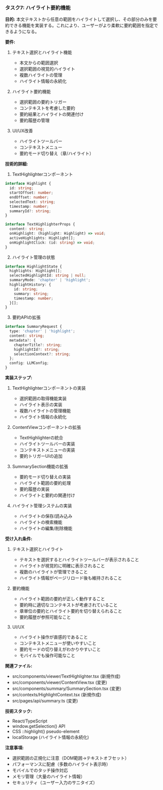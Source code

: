 ### タスク7: ハイライト要約機能

**目的:**
本文テキストから任意の範囲をハイライトして選択し、その部分のみを要約できる機能を実装する。これにより、ユーザーがより柔軟に要約範囲を指定できるようになる。

**要件:**
1. テキスト選択とハイライト機能
   - 本文からの範囲選択
   - 選択範囲の視覚的ハイライト
   - 複数ハイライトの管理
   - ハイライト情報の永続化

2. ハイライト要約機能
   - 選択範囲の要約トリガー
   - コンテキストを考慮した要約
   - 要約結果とハイライトの関連付け
   - 要約履歴の管理

3. UI/UX改善
   - ハイライトツールバー
   - コンテキストメニュー
   - 要約モード切り替え（章/ハイライト）

**技術的詳細:**

1. TextHighlighterコンポーネント
```typescript
interface Highlight {
  id: string;
  startOffset: number;
  endOffset: number;
  selectedText: string;
  timestamp: number;
  summaryId?: string;
}

interface TextHighlighterProps {
  content: string;
  onHighlight: (highlight: Highlight) => void;
  activeHighlights: Highlight[];
  onHighlightClick: (id: string) => void;
}
```

2. ハイライト管理の状態
```typescript
interface HighlightState {
  highlights: Highlight[];
  selectedHighlightId: string | null;
  summaryMode: 'chapter' | 'highlight';
  highlightHistory: {
    id: string;
    summary: string;
    timestamp: number;
  }[];
}
```

3. 要約APIの拡張
```typescript
interface SummaryRequest {
  type: 'chapter' | 'highlight';
  content: string;
  metadata?: {
    chapterTitle?: string;
    highlightId?: string;
    selectionContext?: string;
  };
  config: LLMConfig;
}
```

**実装ステップ:**

1. TextHighlighterコンポーネントの実装
   - 選択範囲の取得機能実装
   - ハイライト表示の実装
   - 複数ハイライトの管理機能
   - ハイライト情報の永続化

2. ContentViewコンポーネントの拡張
   - TextHighlighterの統合
   - ハイライトツールバーの実装
   - コンテキストメニューの実装
   - 要約トリガーUIの追加

3. SummarySection機能の拡張
   - 要約モード切り替えの実装
   - ハイライト範囲の要約処理
   - 要約履歴の実装
   - ハイライトと要約の関連付け

4. ハイライト管理システムの実装
   - ハイライトの保存/読み込み
   - ハイライトの検索機能
   - ハイライトの編集/削除機能

**受け入れ条件:**

1. テキスト選択とハイライト
   - テキストを選択するとハイライトツールバーが表示されること
   - ハイライトが視覚的に明確に表示されること
   - 複数のハイライトが管理できること
   - ハイライト情報がページリロード後も維持されること

2. 要約機能
   - ハイライト範囲の要約が正しく動作すること
   - 要約時に適切なコンテキストが考慮されていること
   - 章単位の要約とハイライト要約を切り替えられること
   - 要約履歴が参照可能なこと

3. UI/UX
   - ハイライト操作が直感的であること
   - コンテキストメニューが使いやすいこと
   - 要約モードの切り替えがわかりやすいこと
   - モバイルでも操作可能なこと

**関連ファイル:**
- src/components/viewer/TextHighlighter.tsx (新規作成)
- src/components/viewer/ContentView.tsx (変更)
- src/components/summary/SummarySection.tsx (変更)
- src/contexts/HighlightContext.tsx (新規作成)
- src/pages/api/summary.ts (変更)

**技術スタック:**
- React/TypeScript
- window.getSelection() API
- CSS ::highlight() pseudo-element
- localStorage (ハイライト情報の永続化)

**注意事項:**
- 選択範囲の正規化に注意（DOM範囲→テキストオフセット）
- パフォーマンスに配慮（多数のハイライト表示時）
- モバイルでのタッチ操作対応
- メモリ管理（大量のハイライト情報）
- セキュリティ（ユーザー入力のサニタイズ）
